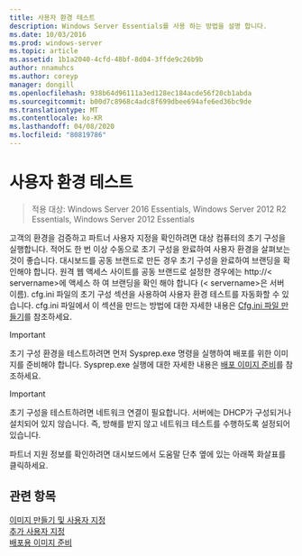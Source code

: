 ```yaml
---
title: 사용자 환경 테스트
description: Windows Server Essentials를 사용 하는 방법을 설명 합니다.
ms.date: 10/03/2016
ms.prod: windows-server
ms.topic: article
ms.assetid: 1b1a2040-4cfd-48bf-8d04-3ffde9c26b9b
author: nnamuhcs
ms.author: coreyp
manager: dongill
ms.openlocfilehash: 938b64d96111a3ed128ec184acde56f20cb1abda
ms.sourcegitcommit: b00d7c8968c4adc8f699dbee694afe6ed36bc9de
ms.translationtype: MT
ms.contentlocale: ko-KR
ms.lasthandoff: 04/08/2020
ms.locfileid: "80819786"
---
```

# <a name="testing-the-customer-experience"></a>사용자 환경 테스트

>적용 대상: Windows Server 2016 Essentials, Windows Server 2012 R2 Essentials, Windows Server 2012 Essentials

고객의 환경을 검증하고 파트너 사용자 지정을 확인하려면 대상 컴퓨터의 초기 구성을 실행합니다. 적어도 한 번 이상 수동으로 초기 구성을 완료하여 사용자 환경을 살펴보는 것이 좋습니다. 대시보드를 공동 브랜드로 만든 경우 초기 구성을 완료하여 브랜딩을 확인해야 합니다. 원격 웹 액세스 사이트를 공동 브랜드로 설정한 경우에는 http://< servername\>에 액세스 하 여 브랜딩을 확인 해야 합니다 (< servername\>은 서버 이름). cfg.ini 파일의 초기 구성 섹션을 사용하여 사용자 환경 테스트를 자동화할 수 있습니다. cfg.ini 파일에서 이 섹션을 만드는 방법에 대한 자세한 내용은 [Cfg.ini 파일 만들기](Create-the-Cfg.ini-File.md)를 참조하세요.  
  
> [!IMPORTANT]
>  초기 구성 환경을 테스트하려면 먼저 Sysprep.exe 명령을 실행하여 배포를 위한 이미지를 준비해야 합니다. Sysprep.exe 실행에 대한 자세한 내용은 [배포 이미지 준비](Preparing-the-Image-for-Deployment.md)를 참조하세요.  
  
> [!IMPORTANT]
>  초기 구성을 테스트하려면 네트워크 연결이 필요합니다. 서버에는 DHCP가 구성되거나 설치되어 있지 않습니다. 즉, 방해를 받지 않고 네트워크 테스트를 수행하도록 설정되어 있습니다.  
  
 파트너 지원 정보를 확인하려면 대시보드에서 도움말 단추 옆에 있는 아래쪽 화살표를 클릭하세요.  
  
## <a name="see-also"></a>관련 항목  
 [이미지  만들기 및 사용자 지정](Creating-and-Customizing-the-Image.md)  
 [추가 사용자 지정](Additional-Customizations.md)   
 [배포용 이미지 준비](Preparing-the-Image-for-Deployment.md)